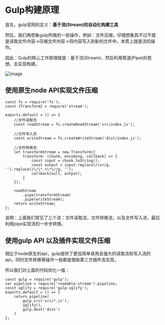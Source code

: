 # Gulp构建原理

首先，gulp官网的定义：**基于流(Stream)的自动化构建工具**

然后，我们再想象gulp所做的一些操作，例如：文件压缩，仔细想象其不过不就是读取文件内容->压缩文件内容->将内容写入到新的文件中。本质上就是流的操作。

因此：Gulp的核心工作原理就是：基于流(Stream)，然后利用管道(Pipe)的思想，去实现构建。

![image](http://note.youdao.com/yws/res/11193/F492AE212E17417E8E2E45614B55FCBE)


## 使用原生node API实现文件压缩

```
const fs = require('fs');
const {Transform} = require('stream');

exports.default = () => {
    //文件读取流
    const readStream = fs.createReadStream('src/index.js');

    //文件写入流
    const writeStream = fs.createWriteStream('dist/index.js');

    //文件转换流
    let transformStream = new Transform({
        transform: (chunk, encoding, callback) => {
            const input = chunk.toString();
            const output = input.replace(/\s+/g, '').replace(/\/\*.+\*\//g, '');
            callback(null, output);
        }
    });

    readStream
        .pipe(transformStream)
        .pipe(writeStream);
    return writeStream;
};

```

说明：上面我们常见了三个流：文件读取流，文件转换流，以及文件写入流，最后利用pipe实现流的一步步转换。


## 使用gulp API 以及插件实现文件压缩

相比于node原生的api，gulp提供了更加简单易用且强大的读取流和写入流的api，同时文件转换等操作一般都是借助第三方插件去实现，

所以我们对上面的代码优化一版：

```
const gulp = require('gulp');
var pipeline = require('readable-stream').pipeline;
const uglify = require('gulp-uglify');
exports.default = () => {
    return pipeline(
        gulp.src('src/*.js'),
        uglify(),
        gulp.dest('dist')
    )
};

```
